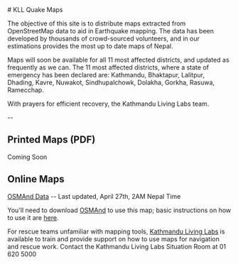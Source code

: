 <link href="css/avenir-white.css" rel="stylesheet" type="text/css"></link>
# KLL Quake Maps

The objective of this site is to distribute maps extracted from OpenStreetMap data to aid in Earthquake mapping. The data has been developed by thousands of crowd-sourced volunteers, and in our estimations provides the most up to date maps of Nepal.

Maps will soon be available for all 11 most affected districts, and updated as frequently as we can. The 11 most affected districts, where a state of emergency has been declared are: Kathmandu, Bhaktapur, Lalitpur, Dhading, Kavre, Nuwakot, Sindhupalchowk, Dolakha, Gorkha, Rasuwa, Ramecchap.

With prayers for efficient recovery, the Kathmandu Living Labs team.

--

## Printed Maps (PDF)

Coming Soon

## Online Maps

[OSMAnd Data](https://github.com/KathmanduLivingLabs/osmdata/raw/master/Nepal-latest.obf) -- Last updated, April 27th, 2AM Nepal Time

You'll need to download [OSMAnd](https://www.google.com.np/url?sa=t&rct=j&q=&esrc=s&source=web&cd=2&cad=rja&uact=8&ved=0CCcQFjAB&url=https%3A%2F%2Fplay.google.com%2Fstore%2Fapps%2Fdetails%3Fid%3Dnet.osmand%26hl%3Den&ei=PdU9VZffFpaRuASDnoGYDg&usg=AFQjCNGyuOjx0ExxexumNCw0FLovS88QtQ&bvm=bv.91665533,d.c2E) to use this map; basic instructions on how to use it are [here](http://www.makeuseof.com/tag/osmand-offline-gps-navigation-publish-before-road-trip-article/).

For rescue teams unfamiliar with mapping tools, [Kathmandu Living Labs](http://kathmandulivinglabs.org) is available to train and provide support on how to use maps for navigation and rescue work. Contact the Kathmandu Living Labs Situation Room at 01 620 5000


